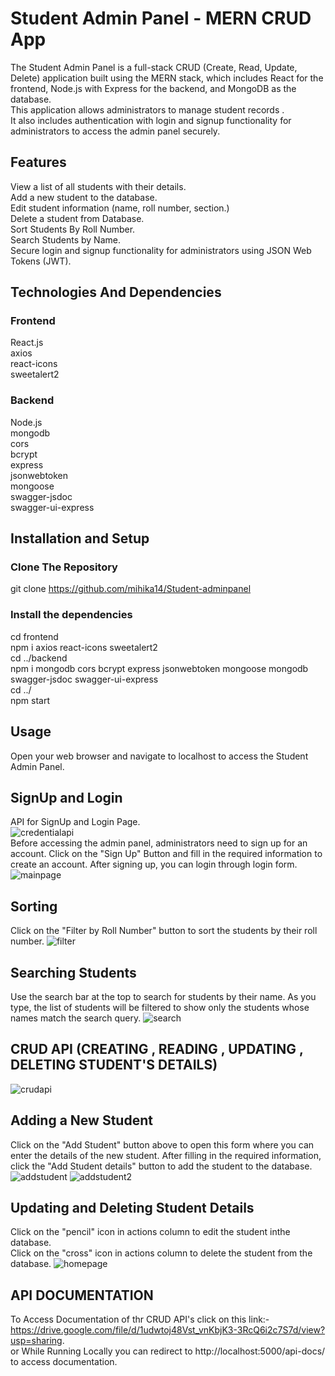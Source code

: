 # Student Admin Panel - MERN CRUD App
The Student Admin Panel is a full-stack CRUD (Create, Read, Update, Delete) application built using the MERN stack, which includes React for the frontend, Node.js with Express for the backend, and MongoDB as the database.<br/> This application allows administrators to manage student records . <br/>It also includes authentication with login and signup functionality  for administrators to access the admin panel securely.

## Features
View a list of all students with their details.<br/>
Add a new student to the database.<br/>
Edit student information (name, roll number, section.)<br/>
Delete a student from Database.<br/>
Sort Students By Roll Number. <br/>
Search Students by Name. <br/>
Secure login and signup functionality for administrators using JSON Web Tokens (JWT).

## Technologies And Dependencies
### Frontend
React.js<br/>
axios<br/>
react-icons<br/>
sweetalert2<br/>

### Backend
Node.js<br/>
mongodb<br/>
cors<br/>
bcrypt<br/>
express<br/>
jsonwebtoken<br/>
mongoose<br/>
swagger-jsdoc<br/>
swagger-ui-express

## Installation and Setup
### Clone The Repository
git clone https://github.com/mihika14/Student-adminpanel
### Install the dependencies
cd frontend<br/>
npm i axios react-icons sweetalert2<br/>
cd ../backend<br/>
npm i mongodb cors bcrypt express jsonwebtoken mongoose mongodb swagger-jsdoc swagger-ui-express<br/>
cd ../<br/>
npm start

## Usage
Open your web browser and navigate to localhost to access the Student Admin Panel.

## SignUp and Login
API for SignUp and Login Page.<br/>
![credentialapi](images/credentialapi.png)<br/>
Before accessing the admin panel, administrators need to sign up for an account. Click on the "Sign Up" Button and fill in the required information to create an account. After signing up, you can login through login form.<br/>
![mainpage](images/mainpage.png)

## Sorting
Click on the "Filter by Roll Number" button to sort the students by their roll number. 
![filter](images/filter.png)

## Searching Students
Use the search bar at the top to search for students by their name. As you type, the list of students will be filtered to show only the students whose names match the search query.
![search](images/search.png)

## CRUD API (CREATING , READING , UPDATING , DELETING STUDENT'S DETAILS)
![crudapi](images/crudapi.png)
## Adding a New Student 
Click on the "Add Student" button above to open this form where you can enter the details of the new student. After filling in the required information, click the "Add Student details" button to add the student to the database.
![addstudent](images/addstudent.png)
![addstudent2](images/addstudent2.png)
## Updating and Deleting Student Details
Click on the "pencil" icon in actions column to edit the student inthe database. <br/>
Click on the "cross" icon in actions column to delete the student from the database.
![homepage](images/homepage.png)

## API DOCUMENTATION
To Access Documentation of thr CRUD API's click on this link:- https://drive.google.com/file/d/1udwtoj48Vst_vnKbjK3-3RcQ6i2c7S7d/view?usp=sharing. <br/>
or While Running Locally you can redirect to http://localhost:5000/api-docs/ to access documentation.




